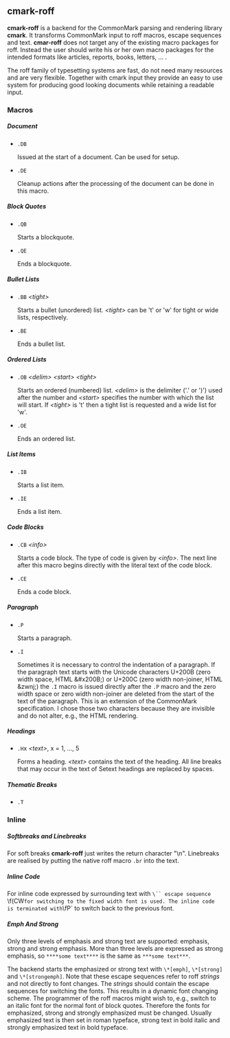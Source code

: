 ## cmark-roff

**cmark-roff** is a backend for the CommonMark parsing and rendering
library **cmark**. It transforms CommonMark input to roff macros,
escape sequences and text. **cmar-roff** does not target any of the
existing macro packages for roff. Instead the user should write his
or her own macro packages for the intended formats like articles,
reports, books, letters, ... .

The roff family of typesetting systems are fast, do not need many
resources and are very flexible. Together with cmark input they
provide an easy to use system for producing good looking documents
while retaining a readable input.


### Macros

##### Document

  - `.DB`

    Issued at the start of a document. Can be used for setup.

  - `.DE`

    Cleanup actions after the processing of the document can be
    done in this macro.

##### Block Quotes

  - `.QB`

    Starts a blockquote.

  - `.QE`

    Ends a blockquote.

##### Bullet Lists

  - `.BB` *\<tight>*

    Starts a bullet (unordered) list. *\<tight>* can be 't' or 'w'
    for tight or wide lists, respectively.

  - `.BE`

    Ends a bullet list.

##### Ordered Lists

  - `.OB` *\<delim>* *\<start>* *\<tight>*

    Starts an ordered (numbered) list. *\<delim>* is the delimiter
    ('.' or ')') used after the number and *\<start>* specifies the
    number with which the list will start. If *\<tight>* is 't'
    then a tight list is requested and a wide list for 'w'.

  - `.OE`

    Ends an ordered list.

##### List Items

  - `.IB`

    Starts a list item.

  - `.IE`

    Ends a list item.

##### Code Blocks

  - `.CB` *\<info>*

    Starts a code block. The type of code is given by *\<info>*.
    The next line after this macro begins directly with the literal
    text of the code block.

  - `.CE`

    Ends a code block.

##### Paragraph

  - `.P`

    Starts a paragraph.

  - `.I`

    Sometimes it is necessary to control the indentation of a
    paragraph. If the paragraph text starts with the Unicode
    characters U+200B (zero width space, HTML \&#x200B;) or U+200C
    (zero width non-joiner, HTML \&zwnj;) the `.I` macro is issued
    directly after the `.P` macro and the zero width space or zero
    width non-joiner are deleted from the start of the text of the
    paragraph. This is an extension of the CommonMark specification.
    I chose those two characters because they are invisible and do
    not alter, e.g., the HTML rendering.

##### Headings

  - `.H`x *\<text>*, x = 1, ..., 5

    Forms a heading. *\<text>* contains the text of the heading.
    All line breaks that may occur in the text of Setext headings
    are replaced by spaces.

##### Thematic Breaks

  - `.T`


### Inline

##### Softbreaks and Linebreaks

  For soft breaks **cmark-roff** just writes the return character
  "\n".  Linebreaks are realised by putting the native roff macro
  `.br` into the text.

##### Inline Code

  For inline code expressed by surrounding text with `\`` escape
  sequence `\f(CW` for switching to the fixed width font is used.
  The inline code is terminated with `\fP` to switch back to the
  previous font.

##### Emph And Strong

  Only three levels of emphasis and strong text are supported:
  emphasis, strong and strong emphasis. More than three levels are
  expressed as strong emphasis, so `****some text****` is the same
  as `***some text***`.

  The backend starts the emphasized or strong
  text with `\*[emph]`, `\*[strong]` and `\*[strongemph]`. Note
  that these escape sequences refer to roff *strings* and not
  directly to font changes. The *strings* should contain the escape
  sequences for switching the fonts. This results in a dynamic font
  changing scheme. The programmer of the roff macros might wish to,
  e.g., switch to an italic font for the normal font of block quotes.
  Therefore the fonts for emphasized, strong and strongly emphasized
  must be changed. Usually emphasized text is then set in roman
  typeface, strong text in bold italic and strongly emphasized text in
  bold typeface.
